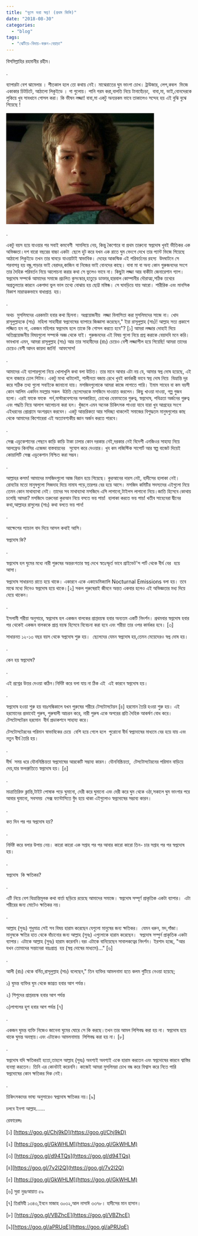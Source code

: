 ```yaml
---
title: "ভুলে ভরা স্বপ্ন! (প্রথম কিস্তি)"
date: "2018-08-30"
categories: 
  - "blog"
tags: 
  - "ঝেটিয়ে-বিদায়-করুন-বেয়াড়া"
---
```


বিসমিল্লাহির রহমানীর রহীম।

.

ব্যাপারটা বেশ ঝামেলার । শীতকাল হলে তো কথায় নেই। মাঝেরাতের ঘুম ভাংগা চোখ। ট্রাউজার, লেপ,কম্বল  ভিজে একাকার চিটচিটে, আঠালো লিকুইডে । গা গুলোয়। পানি গরম করা,বালতি নিয়ে টানাহেঁচড়া,  বাবা,মা, ভাই,বোনদেরকে লুকিয়ে খুব সাবধানে গোসল করা। কি ভীষন লজ্জা! বাবা,মা একটু অন্যরকম ভাবে তাকালেও সন্দেহ হয় এই বুঝি বুঝে গিয়েছে !

[![](images/cb70207f0008ecc8987eed4b0be274e8-wet-dreams.jpg)](https://1.bp.blogspot.com/-dnVNRcxC4hs/Wa7JpwbByVI/AAAAAAAABlA/wO0FM16S4woTdsDp71gq7jP3eSgAU_zqwCLcBGAs/s1600/cb70207f0008ecc8987eed4b0be274e8-wet-dreams.jpg)

.

একটু বয়স হয়ে যাওয়ার পর সবাই কমবেশী  সামলিয়ে নেয়, কিন্তু কৈশোরে বা প্রথম তারুন্যে স্বপ্নদোষ খুবই ভীতিকর এক অভিজ্ঞতা।দশ বারো বছরের বাচ্চা একটা  ছেলে হুট করে যখন এক রাতে ঘুম ভেংগে দেখে তার প্যান্ট ভিজে গিয়েছে আঠালো লিকুইডে তখন তার ঘাবড়ে যাওয়াটাই স্বাভাবিক। দেহের আকস্মিক এই পরিবর্তনের রহস্য  উদঘাটনে সে শরনাপন্ন হয় বন্ধু,পাড়ার ভাই বেরাদর,কাজিন বা নিজের ভাই বোনদের কাছে। বাবা মা বা অন্য কোন গুরুজনদের সংগে তার দৈহিক পরিবর্তন নিয়ে আলোচনা করার কথা সে ভুলেও ভাবে না। কিছুটা লজ্জা আর বাকীটা জেনারেশান গ্যাপ। স্বপ্নদোষ সম্পর্কে আমাদের সমাজে প্রচলিত কুসংস্কার,হাতুড়ে ডাক্তার,হারবাল কোম্পানীর দৌরাত্ম্য,সঠিক তথ্যের অপ্রতুলতার কারনে একগাদা ভুল ভাল তথ্যে বোঝায় হয় ছোট্ট মস্তিষ্ক। সে ঘাবড়িয়ে যায় আরো। শারীরিক এবং মানসিক  বিকাশ মারাত্মকভাবে বাধাপ্রাপ্ত  হয়।

.

অথচ  মুসলিমদের এরকমটা হবার কথা ছিলনা। অপ্রয়োজনীয়  লজ্জা বিলাসিতা করা মুসলিমদের সাজে না। খোদ রাসূলুল্লাহকে (সাঃ)  মহিলা সাহাবীরা স্বপ্নদোষের ব্যাপারে জিজ্ঞাসা করেছেন," ইয়া রাসূলুল্লাহ (সাঃ)! আল্লাহ সত্য প্রকাশে লজ্জিত হন না, একজন মহিলার স্বপ্নদোষ হলে তাকে কি গোসল করতে হবে"? \[১\] আমরা লজ্জার দোহাই দিয়ে অতিপ্রয়োজনীয় বিষয়গুলো সম্পর্কে অজ্ঞ থেকে যাই। গুরুজনদের এই বিষয় গুলো নিয়ে প্রশ্ন করাকে বেয়াদবি মনে করি।ভাবখানা এমন, আমরা রাসূলুল্লাহ (সাঃ) আর তার সাহাবীদের (রাঃ) চেয়েও বেশী লজ্জাশীল হয়ে গিয়েছি! আমরা তাদের চেয়েও বেশী আদব কায়দা জানি!  আফসোস!

.

আমাদের এই ব্যাপারগুলো নিয়ে খোলাখুলি কথা বলা উচিত। তার মানে আবার এটা নয় যে, আমার স্বপ্ন দোষ হয়েছে, এই বলে বাজারে ঢোল পিটাব। একটু মাথা খাটালেই, শালীনতা বজায় রেখে খুবই কার্যকরী ভাবে স্বপ্ন দোষ নিয়ে  বিভ্রান্তি দূর করে সঠিক তথ্য গুলো সবাইকে জানানো যায়। মসজিদগুলোকে আমরা কাজে লাগাতে পারি। ইমাম সাহেব বা কম বয়সী কোন আলিম একদিন মহল্লার সকল  উঠতি ছেলেদেরকে মসজিদে দাওয়াত করলেন। কিছু খাওয়া দাওয়া, গল্প গুজব হলো। এরই ফাকে ফাকে  পর্ন,মাস্টারবেশনের অপকারিতা, চোখের হেফাযতের গুরুত্ব, স্বপ্নদোষ, পবিত্রতা অর্জনের গুরুত্ব এবং পদ্ধতি নিয়ে আলাপ আলোচনা করা হল। খুঁজলে এমন অনেক চিকিৎসক পাওয়া যাবে যারা খুব আগ্রহের সংগে এইধরনের প্রোগ্রামে অংশগ্রহন করবেন। একটু আন্তরিকতা আর সদিচ্ছা থাকলেই সমাজের বিশুদ্ধতম মানুষগুলোর কাছ থেকে আমাদের কিশোরেরা এই অত্যাবশ্যকীয় জ্ঞান অর্জন করতে পারবে।

.

সেক্স এডুকেশানের পেছনে কাড়ি কাড়ি টাকা ঢালার কোন দরকার নেই,দরকার নেই বিদেশী এনজিওর সাহায্য নিয়ে  আলফ্রেড কিনসির এজেন্ডা বাস্তবায়নের   সুযোগ করে দেওয়ার। খুব কম লজিস্টিক সাপোর্ট আর স্বল্প বাজেট দিয়েই  কোয়ালিটি সেক্স এডুকেশান নিশ্চিত করা সম্ভব।

.

আল্লাহর কসম! আমাদের মসজিদগুলো আজ বিরান হয়ে গিয়েছে। কুরআনের দারস নেই, হাদীসের হালাকা নেই। রোবটের মতো মানুষগুলো সিজদাহ দিয়ে নামায পড়ে,তারপর বের হয়ে আসে। মসজিদ কমিটির সদস্যদের এইগুলো নিয়ে তেমন কোন মাথাব্যাথা নেই। তাদের সব মাথাব্যাথা মসজিদে এসি লাগানো,টাইলস লাগানো নিয়ে।জাতি হিসেবে কোথায় চলেছি আমরা? মসজিদে তরুনেরা কুরআন নিয়ে বসতে ভয় পায়!  হালাকা করতে ভয় পায়! খতীব সাহেবেরা দ্বীনের কথা,আল্লাহর রাসুলের (সাঃ) কথা বলতে ভয় পান!

.

আক্ষেপের প্যাচাল বাদ দিয়ে আসল কথাই আসি।

স্বপ্নদোষ কি?

.

স্বপ্নদোষ হল ঘুমের মধ্যে নারী পুরুষের অন্তরংগতার স্বপ্ন দেখে স্বতঃস্ফূর্ত ভাবে প্রাইভেট'স পার্ট থেকে বীর্য বের  হয়ে আসা।

স্বপ্নদোষ সাধারনত রাতে হয়ে থাকে। একারনে একে একাডেমিক্যালি Nocturnal Emissions বলা হয়। তবে মাঝে মধ্যে দিনেও স্বপ্নদোষ হয়ে থাকে।\[২\] সকল পুরুষেরাই জীবনে অন্তত একবার হলেও এই অভিজ্ঞতার মধ্য দিয়ে যেয়ে থাকেন।

.

ইসলামী শরীয়া অনুসারে, স্বপ্নদোষ হল একজন বালকের প্রাপ্তবয়স্ক হবার অন্যতম একটি নিদর্শন। প্রথমবার স্বপ্নদোষ হবার পর থেকেই একজন বালককে প্রাপ্ত বয়স্ক হিসেবে বিবেচনা করা হবে এবং শরীয়া তার ওপর কার্যকর হবে। \[৩\]

সাধারনত ১২-১৩ বছর বয়স থেকে স্বপ্নদোষ শুরু হয়।  ছেলেদের যেমন স্বপ্নদোষ হয়,তেমন মেয়েদেরও স্বপ্ন দোষ হয়।

.

কেন হয় স্বপ্নদোষ?

.

এই প্রশ্নের উত্তর দেওয়া কঠিন।নির্দিষ্ট করে বলা যায় না ঠিক এই  এই কারনে স্বপ্নদোষ হয়।

.

স্বপ্নদোষ হওয়া শুরু হয় বয়ঃসন্ধিকালে যখন পুরুষের শরীরে টেসটোসটেরন \[৪\] হরমোন তৈরি হওয়া শুরু হয়। এই হরমোনের প্রভাবেই পুরুষ, পুরুষালী আচরন করে, নারী পুরুষ একে অপরের প্রতি দৈহিক আকর্ষণ বোধ করে।  টেসটোসটেরন হরমোন  বীর্য প্রডাকশনে সাহায্য করে।

টেসটোসটেরনের পরিমান স্বাভাবিকের চেয়ে  বেশি হয়ে গেলে হলে  পুরোনো বীর্য স্বপ্নদোষের মাধ্যমে বের হয়ে যায় এবং নতুন বীর্য তৈরি হয়।

.

দীর্ঘ  সময় ধরে যৌননিষ্ক্রিয়তা স্বপ্নদোষের আরকেটি সম্ভাব্য কারন। যৌননিষ্ক্রিয়তা,  টেসটোসটেরনের পরিমান বাড়িয়ে দেয়,যার ফলশ্রুতিতে স্বপ্নদোষ হয়। \[৫\]

.

মাত্রাতিরিক্ত ক্লান্তি,টাইট পোষাক পড়ে ঘুমানো, দেরী করে ঘুমানো এবং দেরী করে ঘুম থেকে ওঠা,সকালে ঘুম ভাংগার পরে আবার ঘুমানো, সবসময়  সেক্স ফ্যান্টাসিতে বুঁদ হয়ে থাকা এইগুলোও স্বপ্নদোষের সম্ভাব্য কারন।

.

কত দিন পর পর স্বপ্নদোষ হয়?

.

নির্দিষ্ট করে বলার উপায় নেয়। কারো কারো এক সপ্তাহ পর পর আবার কারো কারো তিন- চার সপ্তাহ পর পর স্বপ্নদোষ হয়।

.

স্বপ্নদোষ  কি ক্ষতিকর?

.

এটি নিয়ে বেশ বিভ্রান্তিমূলক কথা বার্তা ছড়িয়ে রয়েছে আমাদের সমাজে। স্বপ্নদোষ সম্পূর্ণ প্রাকৃতিক একটা ব্যাপার।  এটা শরীরের জন্য মোটেও ক্ষতিকর নয়।

.

আল্লাহ (সুবঃ) শুধুমাত্র সেই সব বিষয় হারাম করেছেন যেগুলো মানুষের জন্য ক্ষতিকর।  যেমন ধরুন, মদ,গাঁজা। মানুষকে ক্ষতির হাত থেকে বাঁচানোর জন্য আল্লাহ (সুবঃ) এগুলোকে হারাম করেছেন।  স্বপ্নদোষ সম্পুর্ন প্রাকৃতিক একটা ব্যাপার। এটাকে আল্লাহ (সুবঃ) হারাম করেননি।বরং এটাকে বানিয়েছেন সাবালকত্বের নিদর্শন। ইরশাদ হচ্ছে, "আর যখন তোমাদের সন্তানেরা বয়ঃপ্রাপ্ত  হয় (স্বপ্ন দোষের মাধ্যমে)..." \[৬\]

.

আলী (রাঃ) থেকে বর্নিত,রাসূলুল্লাহ (সাঃ) বলেছেন," তিন ব্যক্তির আমলনামা হতে কলম গুটিয়ে নেওয়া হয়েছে;

১) ঘুমন্ত ব্যক্তির ঘুম থেকে জাগ্রত হবার আগ পর্যন্ত।

২) শিশুদের প্রাপ্তবয়স্ক হবার আগ পর্যন্ত

৩)পাগলের হুশ হবার আগ পর্যন্ত \[৭\]

.

একজন ঘুমন্ত ব্যক্তি নিজেও জানেনা ঘুমের ঘোরে সে কি করছে।তখন তার আমল লিপিবদ্ধ করা হয় না। স্বপ্নদোষ হয়ে থাকে ঘুমন্ত অবস্থায়।এবং এটাকেও আমলনামায়  লিপিবদ্ধ করা হয় না। \[৮\]

.

স্বপ্নদোষ যদি ক্ষতিকরই হতো,তাহলে আল্লাহ (সুবঃ) অবশ্যই অবশ্যই একে হারাম করতেন এবং স্বপ্নদোষের কারনে শ্বাস্তির ব্যবস্থা করতেন। তিনি এর কোনটাই করেননি। কাজেই আমরা মুসলিমরা চোখ বন্ধ করে বিশ্বাস করে নিতে পারি স্বপ্নদোষের কোন ক্ষতিকর দিক নেই।

.

চিকিৎসকদের ভাষ্য অনুসারেও স্বপ্নদোষ ক্ষতিকর নয়।\[৯\]

চলবে ইনশা আল্লাহ......

রেফারেন্সঃ

\[১\] [https://goo.gl/Chj9kD](https://goo.gl/Chj9kD)

\[২\] [https://goo.gl/GkWHLM](https://goo.gl/GkWHLM)

\[৩\] [https://goo.gl/d94TQs](https://goo.gl/d94TQs)

\[৪\][https://goo.gl/7v2l2Q](https://goo.gl/7v2l2Q)

\[৫\] [https://goo.gl/GkWHLM](https://goo.gl/GkWHLM)

\[৬\] সুরা নুরঃআয়াত ৫৯

\[৭\] তিরমিযী ১৩৪৩,ইবনে মাজাহ ৩০৩২,আল নাসাঈ ৩৩৭৮। হাদীসের মান হাসান।

\[৮\] [https://goo.gl/VBZhcE](https://goo.gl/VBZhcE)

\[৯\][https://goo.gl/aPRUqE](https://goo.gl/aPRUqE)
